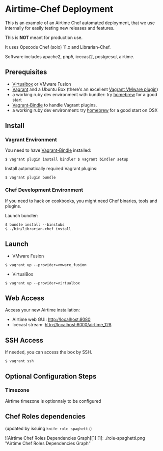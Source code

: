 # Airtime-Chef Deployment

This is an example of an Airtime Chef automated deployment, that we use internally for easily testing new releases and features. 

This is **NOT** meant for production use.

It uses Opscode Chef (solo) 11.x and Librarian-Chef.

Software includes apache2, php5, icecast2, postgresql, airtime.

## Prerequisites

* [Virtualbox](https://www.virtualbox.org/) or VMware Fusion
* [Vagrant](http://downloads.vagrantup.com/) and a Ubuntu Box (there's an excellent [Vagrant VMware plugin](http://www.vagrantup.com/vmware))
* a working ruby dev environment with bundler: try [homebrew](http://brew.sh) for a good start
* [Vagrant-Bindle](https://github.com/fgrehm/bindler) to handle Vagrant plugins.
* a working ruby dev environment: try [homebrew](http://brew.sh) for a good start on OSX

## Install

### Vagrant Environment
You need to have [Vagrant-Bindle](https://github.com/fgrehm/bindler) installed: 

``
$ vagrant plugin install bindler
$ vagrant bindler setup
``

Install automatically required Vagrant plugins:

``
$ vagrant plugin bundle
``

### Chef Development Environment

If you need to hack on cookbooks, you might need Chef binaries, tools and plugins.

Launch bundler: 

````
$ bundle install --binstubs
$ ./bin/librarian-chef install
````

## Launch 

* VMware Fusion

``
$ vagrant up --provider=vmware_fusion
``

* VirtualBox

``
$ vagrant up --provider=virtualbox
``

## Web Access

Access your new Airtime installation: 

* Airtime web GUI: [http://localhost:8080](http://localhost:8080)
* Icecast stream: [http://localhost:8000/airtime_128](http://localhost:8000/airtime_128)

## SSH Access

If needed, you can access the box by SSH.

````
$ vagrant ssh
````

## Optional Configuration Steps

### Timezone

Airtime timezone is optionnaly to be configured

## Chef Roles dependencies

(updated by issuing `knife role spaghetti`)

![Airtime Chef Roles Dependencies Graph][1]
[1]: ./role-spaghetti.png "Airtime Chef Roles Dependencies Graph"

